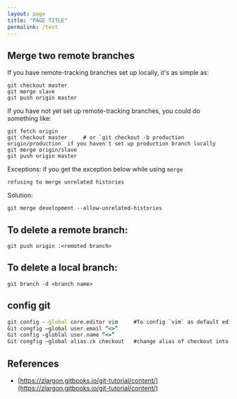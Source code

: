 ```yaml
---
layout: page
title: "PAGE TITLE"
permalink: /test
---
```


## Merge two remote branches
If you have remote-tracking branches set up locally, it's as simple as:
```
git checkout master
git merge slave
git push origin master
``` 
If you have not yet set up remote-tracking branches, you could do something like:
```
git fetch origin
git checkout master     # or `git checkout -b production origin/production` if you haven't set up production branch locally
git merge origin/slave
git push origin master
```
Exceptions:
if you get the exception below while using `merge`
```
refusing to merge unrelated histories
```
Solution:
```
git merge development --allow-unrelated-histories
```
## To delete a remote branch:
```
git push origin :<remoted branch>
```
## To delete a local branch:
```
git branch -d <branch name>
```
## config **git**
``` bat
git config --global core.editor vim     #To config `vim` as default editor for git
Git congfig –global user.email “<>”
Git config –globlal user.name “<>”
Git congfig –global alias.ck checkout   #change alias of checkout into ck
```
## References
* [https://zlargon.gitbooks.io/git-tutorial/content/](https://zlargon.gitbooks.io/git-tutorial/content/)
